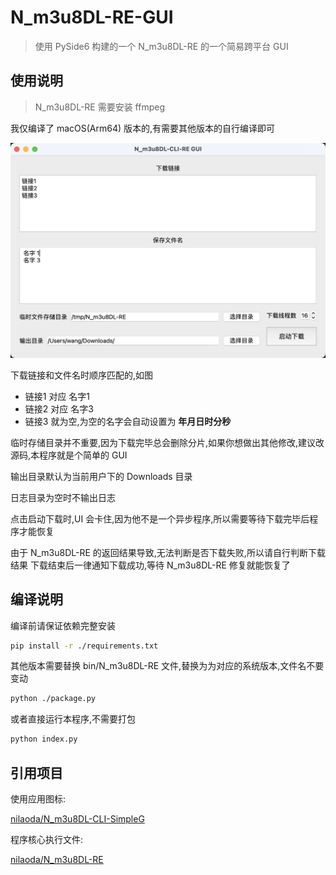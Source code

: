 # N_m3u8DL-RE-GUI

> 使用 PySide6 构建的一个 N_m3u8DL-RE 的一个简易跨平台 GUI

## 使用说明

> N_m3u8DL-RE 需要安装 ffmpeg

我仅编译了 macOS(Arm64) 版本的,有需要其他版本的自行编译即可

![截图](./doc/photo/Snipaste_2023-07-05_12-22-36.png)

下载链接和文件名时顺序匹配的,如图

- 链接1 对应 名字1
- 链接2 对应 名字3
- 链接3 就为空,为空的名字会自动设置为 **年月日时分秒**

临时存储目录并不重要,因为下载完毕总会删除分片,如果你想做出其他修改,建议改源码,本程序就是个简单的 GUI

输出目录默认为当前用户下的 Downloads 目录

日志目录为空时不输出日志

点击启动下载时,UI 会卡住,因为他不是一个异步程序,所以需要等待下载完毕后程序才能恢复

由于 N_m3u8DL-RE 的返回结果导致,无法判断是否下载失败,所以请自行判断下载结果
下载结束后一律通知下载成功,等待 N_m3u8DL-RE 修复就能恢复了

## 编译说明

编译前请保证依赖完整安装

```sh
pip install -r ./requirements.txt
```

其他版本需要替换 bin/N_m3u8DL-RE 文件,替换为为对应的系统版本,文件名不要变动

```sh
python ./package.py
```

或者直接运行本程序,不需要打包

```sh
python index.py
```

## 引用项目

使用应用图标:

[nilaoda/N_m3u8DL-CLI-SimpleG](https://github.com/nilaoda/N_m3u8DL-CLI-SimpleG)

程序核心执行文件:

[nilaoda/N_m3u8DL-RE](https://github.com/nilaoda/N_m3u8DL-RE)